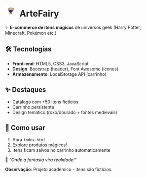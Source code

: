 # <img src="artefairy.png" width="40"> ArteFairy

✨ **E-commerce de itens mágicos** de universos geek (Harry Potter, Minecraft, Pokémon etc.)

## 🛠️ Tecnologias
- **Front-end**: HTML5, CSS3, JavaScript
- **Design**: Bootstrap (header), Font Awesome (ícones)
- **Armazenamento**: LocalStorage API (carrinho)

## ✨ Destaques
- Catálogo com +50 itens fictícios
- Carrinho persistente
- Design temático (roxo/dourado + fontes medievais)

## 🚀 Como usar
1. Abra `index.html`
2. Explore produtos mágicos!
3. Itens ficam salvos no carrinho automaticamente

🔮 *"Onde a fantasia vira realidade!"*  

**Observação**: Projeto acadêmico - itens são fictícios.  
